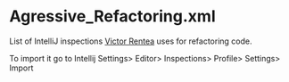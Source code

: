 # Agressive_Refactoring.xml
List of IntelliJ inspections [Victor Rentea](http://victorrentea.ro/#about) uses for refactoring code.

To import it go to Intellij Settings> Editor> Inspections> Profile> Settings> Import
